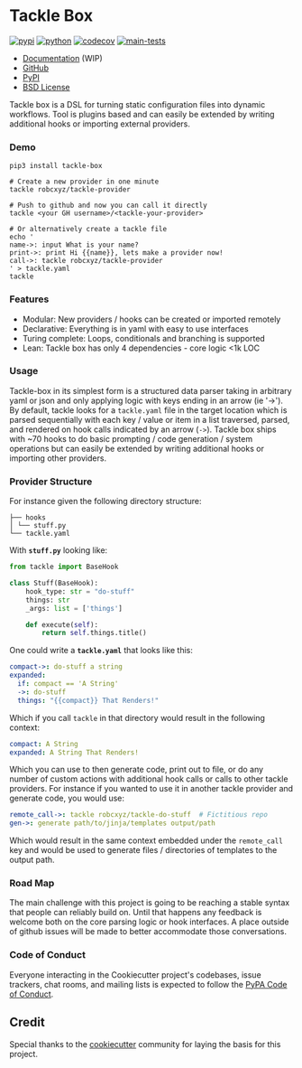 # Tackle Box

[![pypi](https://img.shields.io/pypi/v/tackle-box.svg)](https://pypi.python.org/pypi/tackle-box)
[![python](https://img.shields.io/pypi/pyversions/tackle-box.svg)](https://pypi.python.org/pypi/tackle-box)
[![codecov](https://codecov.io/gh/robcxyz/tackle-box/branch/main/graphs/badge.svg?branch=main)](https://codecov.io/github/robcxyz/tackle-box?branch=main)
[![main-tests](https://github.com/robcxyz/tackle-box/actions/workflows/main.yml/badge.svg)](https://github.com/robcxyz/tackle-box/actions)

* [Documentation](https://robcxyz.github.io/tackle-box) (WIP)
* [GitHub](https://github.com/robcxyz/tackle-box)
* [PyPI](https://pypi.org/project/tackle-box/)
* [BSD License](LICENSE)

Tackle box is a DSL for turning static configuration files into dynamic workflows. Tool is plugins based and can easily be extended by writing additional hooks or importing external providers.

### Demo

```shell
pip3 install tackle-box

# Create a new provider in one minute
tackle robcxyz/tackle-provider

# Push to github and now you can call it directly
tackle <your GH username>/<tackle-your-provider>

# Or alternatively create a tackle file
echo '
name->: input What is your name?
print->: print Hi {{name}}, lets make a provider now!
call->: tackle robcxyz/tackle-provider
' > tackle.yaml
tackle
```

### Features

- Modular: New providers / hooks can be created or imported remotely
- Declarative: Everything is in yaml with easy to use interfaces
- Turing complete: Loops, conditionals and branching is supported
- Lean: Tackle box has only 4 dependencies - core logic <1k LOC

### Usage

Tackle-box in its simplest form is a structured data parser taking in arbitrary yaml or json and only applying logic with keys ending in an arrow (ie '->'). By default, tackle looks for a `tackle.yaml` file in the target location which is parsed sequentially with each key / value or item in a list traversed, parsed, and rendered on hook calls indicated by an arrow (`->`). Tackle box ships with ~70 hooks to do basic prompting / code generation / system operations but can easily be extended by writing additional hooks or importing other providers.

### Provider Structure

For instance given the following directory structure:

```
├── hooks
│ └── stuff.py
└── tackle.yaml
```

With **`stuff.py`** looking like:

```python
from tackle import BaseHook

class Stuff(BaseHook):
    hook_type: str = "do-stuff"
    things: str
    _args: list = ['things']

    def execute(self):
        return self.things.title()
```

One could write a **`tackle.yaml`** that looks like this:

```yaml
compact->: do-stuff a string
expanded:
  if: compact == 'A String'
  ->: do-stuff
  things: "{{compact}} That Renders!"
```

Which if you call `tackle` in that directory would result in the following context:

```yaml
compact: A String
expanded: A String That Renders!
```

Which you can use to then generate code, print out to file, or do any number of custom actions with additional hook calls or calls to other tackle providers. For instance if you wanted to use it in another tackle provider and generate code, you would use:

```yaml
remote_call->: tackle robcxyz/tackle-do-stuff  # Fictitious repo
gen->: generate path/to/jinja/templates output/path
```

Which would result in the same context embedded under the `remote_call` key and would be used to generate files / directories of templates to the output path.

### Road Map

The main challenge with this project is going to be reaching a stable syntax that people can reliably build on. Until that happens any feedback is welcome both on the core parsing logic or hook interfaces. A place outside of github issues will be made to better accommodate those conversations.

### Code of Conduct

Everyone interacting in the Cookiecutter project's codebases, issue trackers,
chat rooms, and mailing lists is expected to follow the
[PyPA Code of Conduct](https://www.pypa.io/en/latest/code-of-conduct/).

## Credit

Special thanks to the [cookiecutter](https://github.com/cookiecutter/cookiecutter) community for laying the basis for this project.
